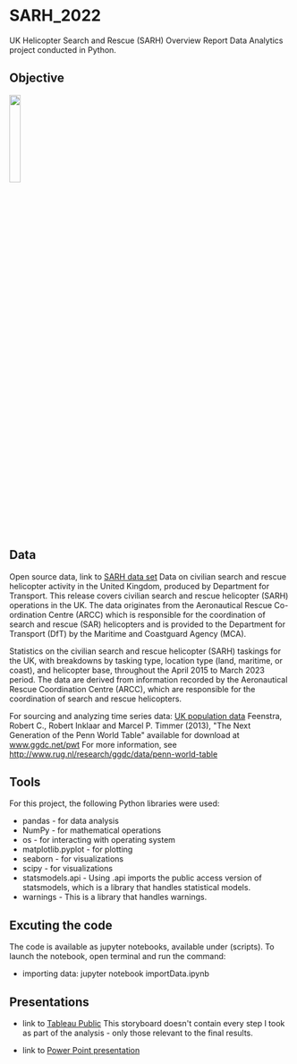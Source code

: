 # SARH_2022
UK Helicopter Search and Rescue (SARH) Overview Report
Data Analytics project conducted in Python.


## Objective
<image src="https://www.grough.co.uk/lib/img/editorial/Prestwick-Coastguard-helicopter-1200.jpg" width=20% height=20%>

  
## Data
Open source data, link to [SARH data set](https://www.gov.uk/government/statistical-data-sets/search-and-rescue-helicopter-sarh01)
Data on civilian search and rescue helicopter activity in the United Kingdom, produced by Department for Transport. 
This release covers civilian search and rescue helicopter (SARH) operations in the UK. The data originates from the Aeronautical Rescue Co-ordination Centre (ARCC) which is responsible for the coordination of search       and rescue (SAR) helicopters and is provided to the Department for Transport (DfT) by the Maritime and Coastguard Agency (MCA).

Statistics on the civilian search and rescue helicopter (SARH) taskings for the UK, with breakdowns by tasking type, location type (land, maritime, or coast), and helicopter base, throughout the April 2015 to March 
2023 period. The data are derived from information recorded by the Aeronautical Rescue Coordination Centre (ARCC), which are responsible for the coordination of search and rescue helicopters.

For sourcing and analyzing time series data: [UK population data](https://data.nasdaq.com/data/FRED/POPTTLGBA148NRUG-population-for-united-kingdom)
Feenstra, Robert C., Robert Inklaar and Marcel P. Timmer (2013), "The Next Generation of the Penn World Table" available for download at www.ggdc.net/pwt For more information, see http://www.rug.nl/research/ggdc/data/penn-world-table

 ## Tools
  For this project, the following Python libraries were used:
  - pandas - for data analysis
  - NumPy - for mathematical operations
  - os - for interacting with operating system
  - matplotlib.pyplot - for plotting
  - seaborn - for visualizations
  - scipy - for visualizations
  - statsmodels.api - Using .api imports the public access version of statsmodels, which is a library that handles statistical models.
  - warnings - This is a library that handles warnings.

  
  ## Excuting the code
  The code is available as jupyter notebooks, available under (scripts).
  To launch the notebook, open terminal and run the command:
  - importing data: jupyter notebook importData.ipynb

      
   ## Presentations
  - link to [Tableau Public](https://public.tableau.com/app/profile/sanja1971/viz/UKHelicopterSearchandRescueSARHOverviewReport/SerachandRescueHelicopter?publish=yes)
    This storyboard doesn't contain every step I took as part of the analysis - only those relevant to the final results.
  
  - link to [Power Point presentation](https://github.com/skesic/RockbusterStealthSQL/blob/main/Rockbuster%20Stealth%20LLC%20sales%20analysis%20presentation.pdf)

  

